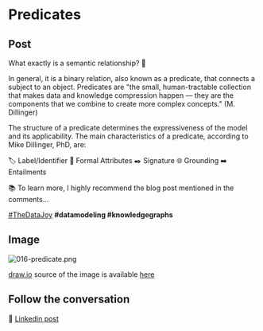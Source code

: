 # Predicates

## Post

What exactly is a semantic relationship? 🤔

In general, it is a binary relation, also known as a predicate, that connects a subject to an object. Predicates are "the small, human-tractable collection that makes data and knowledge compression happen — they are the components that we combine to create more complex concepts." (M. Dillinger) 

The structure of a predicate determines the expressiveness of the model and its applicability. The main characteristics of a predicate, according to Mike Dillinger, PhD, are:

🏷️ Label/Identifier 
📝 Formal Attributes 
✒️ Signature 
🌐 Grounding 
➡️ Entailments 

📚 To learn more, I highly recommend the blog post mentioned in the comments...



[#TheDataJoy](https://www.linkedin.com/feed/hashtag/?keywords=thedatajoy) **#datamodeling #knowledgegraphs**

## Image

![016-predicate.png](../images/016-predicates.png)

[draw.io](https://app.diagrams.net/) source of the image is available [here](/images/2024/2024.drawio) 

## Follow the conversation

🔵 [Linkedin post](https://www.linkedin.com/posts/andreagioia_thedatajoy-datamodeling-knowledgegraphs-activity-7152648319448580096-u8UX)



